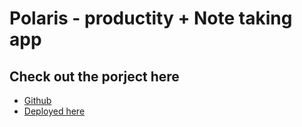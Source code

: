 # Polaris - productity  + Note taking app




## Check out the porject here

 - [Github](https://github.com/Raf-codes/Polaris)
 - [Deployed here](https://p0laris.vercel.app/)
